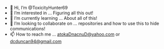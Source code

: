 - 👋 Hi, I’m @ToxicityHunter69
- 👀 I’m interested in ... Figuring all this out!
- 🌱 I’m currently learning ... About all of this!
- 💞️ I’m looking to collaborate on ... repositories and how to use this to hide communications!
- 📫 How to reach me ... atokaDnacnuD@yahoo.com or dcduncan94@gmail.com

<!---
ToxicityHunter69/ToxicityHunter69 is a ✨ special ✨ repository because its `README.md` (this file) appears on your GitHub profile.
You can click the Preview link to take a look at your changes.
--->
